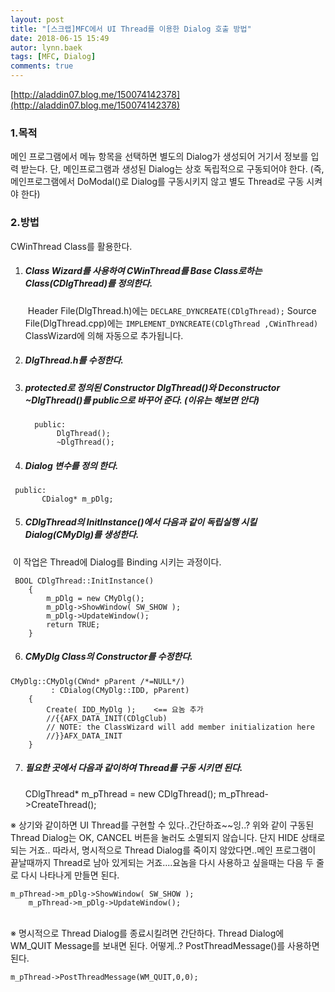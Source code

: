 ```yaml
---
layout: post
title: "[스크랩]MFC에서 UI Thread를 이용한 Dialog 호출 방법"
date: 2018-06-15 15:49
autor: lynn.baek
tags: [MFC, Dialog]
comments: true
---
```


[http://aladdin07.blog.me/150074142378](http://aladdin07.blog.me/150074142378)



### 1.목적

메인 프로그램에서 메뉴 항목을 선택하면 별도의 Dialog가 생성되어 거기서 정보를 입력 받는다.
단, 메인프로그램과 생성된 Dialog는 상호 독립적으로 구동되어야 한다.
(즉, 메인프로그램에서 DoModal()로 Dialog를 구동시키지 않고 별도 Thread로 구동 시켜야 한다)

### 2.방법

CWinThread Class를 활용한다.

1. ##### Class Wizard를 사용하여 CWinThread를 Base Class로하는 Class(CDlgThread)를 정의한다.

   ​    Header File(DlgThread.h)에는 `DECLARE_DYNCREATE(CDlgThread);`
       Source File(DlgThread.cpp)에는 `IMPLEMENT_DYNCREATE(CDlgThread ,CWinThread)`
       ClassWizard에 의해 자동으로 추가됩니다.

2. ##### DlgThread.h를 수정한다.

3. ##### protected로 정의된 Constructor DlgThread()와 Deconstructor ~DlgThread()를 public으로 바꾸어 준다. (이유는 해보면 안다)

   ```
     public:
          DlgThread();
          ~DlgThread();
   ```

4. ##### Dialog 변수를 정의 한다.

```
 public:
       CDialog* m_pDlg;
```

5. ##### CDlgThread의 InitInstance()에서 다음과 같이 독립실행 시킬 Dialog(CMyDlg)를 생성한다.

​    이 작업은 Thread에 Dialog를 Binding 시키는 과정이다.

```
 BOOL CDlgThread::InitInstance()
    {
        m_pDlg = new CMyDlg();
        m_pDlg->ShowWindow( SW_SHOW );
        m_pDlg->UpdateWindow();
        return TRUE;
    }
```

6. ##### CMyDlg Class의 Constructor를 수정한다.

```
CMyDlg::CMyDlg(CWnd* pParent /*=NULL*/)
         : CDialog(CMyDlg::IDD, pParent)
    {
        Create( IDD_MyDlg );    <== 요놈 추가
        //{{AFX_DATA_INIT(CDlgClub)
        // NOTE: the ClassWizard will add member initialization here
        //}}AFX_DATA_INIT
    }
```

7. ##### 필요한 곳에서 다음과 같이하여 Thread를 구동 시키면 된다.

    CDlgThread*  m_pThread = new CDlgThread();
    m_pThread->CreateThread();



※ 상기와 같이하면 UI Thread를 구현할 수 있다..간단하죠~~잉..?
    위와 같이 구동된 Thread Dialog는 OK, CANCEL 버튼을 눌러도 소멸되지 않습니다.
    단지 HIDE 상태로 되는 거죠..
    따라서, 명시적으로 Thread Dialog를 죽이지 않았다면..메인 프로그램이 끝날때까지 Thread로
    남아 있게되는 거죠....요놈을 다시 사용하고 싶을때는 다음 두 줄로 다시 나타나게 만들면 된다.

```
m_pThread->m_pDlg->ShowWindow( SW_SHOW );
    m_pThread->m_pDlg->UpdateWindow();
```

​    
※ 명시적으로 Thread Dialog를 종료시킬려면 간단하다.
    Thread Dialog에 WM_QUIT Message를 보내면 된다.
    어떻게..?  PostThreadMessage()를 사용하면 된다.

    m_pThread->PostThreadMessage(WM_QUIT,0,0);